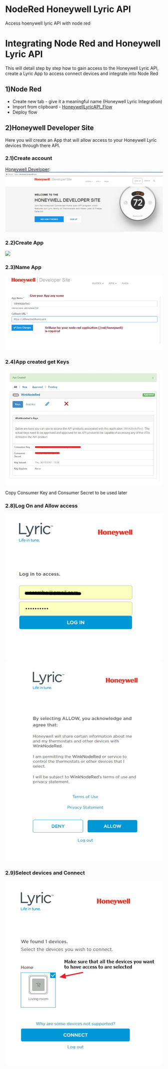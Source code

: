 # NodeRed Honeywell Lyric API
Access hoenywell lyric API with node red
# Integrating Node Red and Honeywell Lyric API
This will detail step by step how to gain access to the Honeywell Lyric API, create a Lyric App to access connect devices and integrate into Node Red
## 1)Node Red

* Create new tab  - give it a meaningful name (Honeywell Lyric Integration)
* Import from clipboard - [HoneywellLyricAPI_Flow](HoneywellLyricAPI_Flow)
* Deploy flow
## 2)Honeywell Developer Site
Here you will create an App that will allow access to your Honeywell Lyric devices through there API.

### 2.1)Create account
[Honeywell Developer](https://developer.honeywell.com/):
<img src='/images/signup.jpg'/>

### 2.2)Create App
<img src='/images/createApp.jpg'/>

### 2.3)Name App
<img src='/images/appName.jpg'/>

### 2.4)App created get Keys
<img src='/images/appCreated.jpg'/>

Copy Consumer Key and Consumer Secret to be used later

### 2.8)Log On and Allow access
<img src='/images/logOn.jpg'/>
<img src='/images/allow.jpg'/>

### 2.9)Select devices and Connect
<img src='/images/connect.jpg'/>

